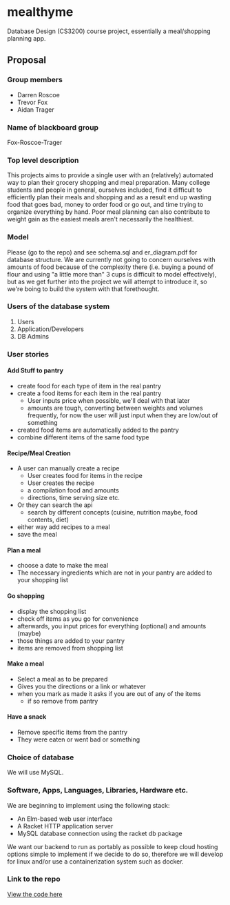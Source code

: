 # mealthyme
Database Design (CS3200) course project, essentially a meal/shopping planning app.


## Proposal

### Group members

* Darren Roscoe
* Trevor Fox
* Aidan Trager

### Name of blackboard group

Fox-Roscoe-Trager

### Top level description

This projects aims to provide a single user with an (relatively) automated way to plan their grocery shopping and meal preparation. Many college students and people in general, ourselves included, find it difficult to efficiently plan their meals and shopping and as a result end up wasting food that goes bad, money to order food or go out, and time trying to organize everything by hand. Poor meal planning can also contribute to weight gain as the easiest meals aren't necessarily the healthiest.

### Model

Please (go to the repo) and see schema.sql and er_diagram.pdf for database structure. We are currently not going to concern ourselves with amounts of food because of the complexity there (i.e. buying a pound of flour and using "a little more than" 3 cups is difficult to model effectively), but as we get further into the project we will attempt to introduce it, so we're boing to build the system with that forethought.

### Users of the database system

1. Users
2. Application/Developers
3. DB Admins

### User stories

#### Add Stuff to pantry

* create food for each type of item in the real pantry
* create a food items for each item in the real pantry
    * User inputs price when possible, we'll deal with that later
    * amounts are tough, converting between weights and volumes frequently, for now the user will just input when they are low/out of something
* created food items are automatically added to the pantry
* combine different items of the same food type

#### Recipe/Meal Creation

* A user can manually create a recipe
    * User creates food for items in the recipe
    * User creates the recipe
    * a compilation food and amounts
    * directions, time serving size etc.
* Or they can search the api
    * search by different concepts (cuisine, nutrition maybe, food contents, diet)
* either way add recipes to a meal
* save the meal


#### Plan a meal

* choose a date to make the meal
* The necessary ingredients which are not in your pantry are added to your shopping list

#### Go shopping

* display the shopping list
* check off items as you go for convenience
* afterwards, you input prices for everything (optional) and amounts (maybe)
* those things are added to your pantry
* items are removed from shopping list

#### Make a meal

* Select a meal as to be prepared
* Gives you the directions or a link or whatever
* when you mark as made it asks if you are out of any of the items
    * if so remove from pantry

#### Have a snack

* Remove specific items from the pantry
* They were eaten or went bad or something

### Choice of database

We will use MySQL.

### Software, Apps, Languages, Libraries, Hardware etc.

We are beginning to implement using the following stack:
* An Elm-based web user interface
* A Racket HTTP application server
* MySQL database connection using the racket db package

We want our backend to run as portably as possible to keep cloud hosting options simple to implement if we decide to do so, therefore we will develop for linux and/or use a containerization system such as docker.

### Link to the repo

[View the code here](https://github.com/Roscode/mealthyme)
